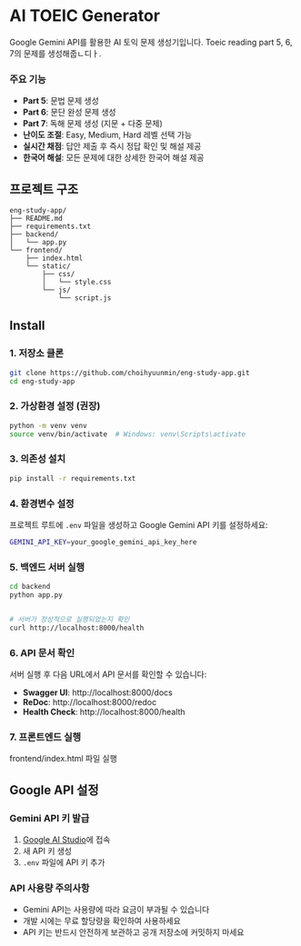 # AI TOEIC Generator

Google Gemini API를 활용한 AI 토익 문제 생성기입니다.
Toeic reading part 5, 6, 7의 문제를 생성해줍ㄴ디ㅏ.

### 주요 기능
- **Part 5**: 문법 문제 생성
- **Part 6**: 문단 완성 문제 생성  
- **Part 7**: 독해 문제 생성 (지문 + 다중 문제)
- **난이도 조절**: Easy, Medium, Hard 레벨 선택 가능
- **실시간 채점**: 답안 제출 후 즉시 정답 확인 및 해설 제공
- **한국어 해설**: 모든 문제에 대한 상세한 한국어 해설 제공

## 프로젝트 구조

```
eng-study-app/
├── README.md
├── requirements.txt
├── backend/
│   └── app.py         
└── frontend/
    ├── index.html
    └── static/
        ├── css/
        │   └── style.css
        └── js/
            └── script.js
```

## Install

### 1. 저장소 클론
```bash
git clone https://github.com/choihyuunmin/eng-study-app.git
cd eng-study-app
```

### 2. 가상환경 설정 (권장)
```bash
python -m venv venv
source venv/bin/activate  # Windows: venv\Scripts\activate
```

### 3. 의존성 설치
```bash
pip install -r requirements.txt
```

### 4. 환경변수 설정
프로젝트 루트에 `.env` 파일을 생성하고 Google Gemini API 키를 설정하세요:

```bash
GEMINI_API_KEY=your_google_gemini_api_key_here
```

### 5. 백엔드 서버 실행
```bash
cd backend
python app.py


# 서버가 정상적으로 실행되었는지 확인
curl http://localhost:8000/health
```

### 6. API 문서 확인
서버 실행 후 다음 URL에서 API 문서를 확인할 수 있습니다:
- **Swagger UI**: http://localhost:8000/docs
- **ReDoc**: http://localhost:8000/redoc
- **Health Check**: http://localhost:8000/health

### 7. 프론트엔드 실행
frontend/index.html 파일 실행

## Google API 설정

### Gemini API 키 발급
1. [Google AI Studio](https://makersuite.google.com/app/apikey)에 접속
2. 새 API 키 생성
3. `.env` 파일에 API 키 추가

### API 사용량 주의사항
- Gemini API는 사용량에 따라 요금이 부과될 수 있습니다
- 개발 시에는 무료 할당량을 확인하여 사용하세요
- API 키는 반드시 안전하게 보관하고 공개 저장소에 커밋하지 마세요
